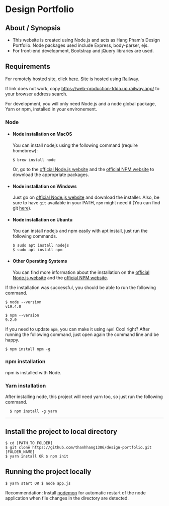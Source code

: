 # Design Portfolio
## About / Synopsis

* This website is created using Node.js and acts as Hang Pham's Design Portfolio. Node packages used include Express, body-parser, ejs. 
* For front-end development, Bootstrap and jQuery libraries are used. 



## Requirements
For remotely hosted site, click [here](https://web-production-fdda.up.railway.app/). Site is hosted using [Railway](https://railway.app/).

If link does not work, copy https://web-production-fdda.up.railway.app/ to your browser address search. 

For development, you will only need Node.js and a node global package, Yarn or npm, installed in your environement.

### Node
- #### Node installation on MacOS
  You can install nodejs using the following command (require homebrew): 

      $ brew install node

   Or, go to the [official Node.js website](https://nodejs.org/) and the [official NPM website](https://npmjs.org/) to download the appropriate packages.
- #### Node installation on Windows

  Just go on [official Node.js website](https://nodejs.org/) and download the installer.
Also, be sure to have `git` available in your PATH, `npm` might need it (You can find git [here](https://git-scm.com/)).

- #### Node installation on Ubuntu

  You can install nodejs and npm easily with apt install, just run the following commands.

      $ sudo apt install nodejs
      $ sudo apt install npm

- #### Other Operating Systems
  You can find more information about the installation on the [official Node.js website](https://nodejs.org/) and the [official NPM website](https://npmjs.org/).

If the installation was successful, you should be able to run the following command.

    $ node --version
    v19.4.0

    $ npm --version
    9.2.0

If you need to update `npm`, you can make it using `npm`! Cool right? After running the following command, just open again the command line and be happy.

    $ npm install npm -g
###
### npm installation
   npm is installed with Node.
###
### Yarn installation
  After installing node, this project will need yarn too, so just run the following command.

      $ npm install -g yarn

---

## Install the project to local directory
    $ cd [PATH_TO_FOLDER]
    $ git clone https://github.com/thanhhang1306/design-portfolio.git [FOLDER_NAME]
    $ yarn install OR $ npm init 

## Running the project locally 

    $ yarn start OR $ node app.js

   Recommendation: Install [nodemon](https://www.npmjs.com/package/nodemon) for automatic restart of the node application when file changes in the directory are detected.


